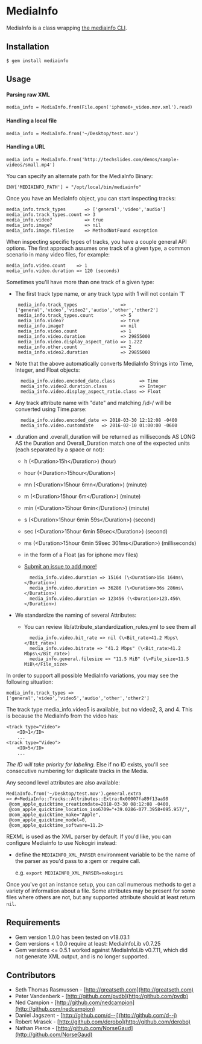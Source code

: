# MediaInfo

MediaInfo is a class wrapping [the mediainfo CLI](http://mediainfo.sourceforge.net).

## Installation

    $ gem install mediainfo

## Usage

#### Parsing raw XML
    media_info = MediaInfo.from(File.open('iphone6+_video.mov.xml').read)
#### Handling a local file
    media_info = MediaInfo.from('~/Desktop/test.mov')
#### Handling a URL
    media_info = MediaInfo.from('http://techslides.com/demos/sample-videos/small.mp4')

You can specify an alternate path for the MediaInfo Binary:

    ENV['MEDIAINFO_PATH'] = "/opt/local/bin/mediainfo"

Once you have an MediaInfo object, you can start inspecting tracks:

    media_info.track_types       => ['general','video','audio']
    media_info.track_types.count => 3
    media_info.video?            => true
    media_info.image?            => nil
    media_info.image.filesize    => MethodNotFound exception

When inspecting specific types of tracks, you have a couple general API options. The
first approach assumes one track of a given type, a common scenario in many video files,
for example:

    media_info.video.count    => 1
    media_info.video.duration => 120 (seconds)

Sometimes you'll have more than one track of a given type:
 - The first track type name, or any track type with <ID>1</ID> will not contain '1'


        media_info.track_types                => ['general','video','video2','audio','other','other2']
        media_info.track_types.count          => 5
        media_info.video?                     => true
        media_info.image?                     => nil
        media_info.video.count                => 1
        media_info.video.duration             => 29855000
        media_info.video.display_aspect_ratio => 1.222
        media_info.other.count                => 2
        media_info.video2.duration            => 29855000

- Note that the above automatically converts MediaInfo Strings into Time, Integer, and Float objects:


        media_info.video.encoded_date.class         => Time
        media_info.video2.duration.class            => Integer
        media_info.video.display_aspect_ratio.class => Float

- Any track attribute name with "date" and matching /\d-/ will be converted using Time.parse:


        media_info.video.encoded_date => 2018-03-30 12:12:08 -0400
        media_info.video.customdate   => 2016-02-10 01:00:00 -0600

- .duration and .overall_duration will be returned as milliseconds AS LONG AS the Duration and Overall_Duration match one of the expected units (each separated by a space or not):
    - h (\<Duration>15h\</Duration>) (hour)
    - hour (\<Duration>15hour\</Duration>)
    - mn (\<Duration>15hour 6mn\</Duration>) (minute)
    - m (\<Duration>15hour 6m\</Duration>) (minute)
    - min (\<Duration>15hour 6min\</Duration>) (minute)
    - s (\<Duration>15hour 6min 59s\</Duration>) (second)
    - sec (\<Duration>15hour 6min 59sec\</Duration>) (second)
    - ms (\<Duration>15hour 6min 59sec 301ms\</Duration>) (milliseconds)
    - in the form of a Float (as for iphone mov files)
    - [Submit an issue to add more!](https://github.com/greatseth/mediainfo/issues)


            media_info.video.duration => 15164 (\<Duration>15s 164ms\</Duration>)
            media_info.video.duration => 36286 (\<Duration>36s 286ms\</Duration>)
            media_info.video.duration => 123456 (\<Duration>123.456\</Duration>)

- We standardize the naming of several Attributes:
    - You can review lib/attribute_standardization_rules.yml to see them all


            media_info.video.bit_rate => nil (\<Bit_rate>41.2 Mbps\</Bit_rate>)    
            media_info.video.bitrate => "41.2 Mbps" (\<Bit_rate>41.2 Mbps\</Bit_rate>)
            media_info.general.filesize => "11.5 MiB" (\<File_size>11.5 MiB\</File_size>


In order to support all possible MediaInfo variations, you may see the following situation:

    media_info.track_types => ['general','video','video5','audio','other','other2']

The track type media_info.video5 is available, but no video2, 3, and 4. This is because the MediaInfo from the video has:

    <track type="Video">
        <ID>1</ID>
        ...
    <track type="Video">
        <ID>5</ID>
        ...

*The ID will take priority for labeling.* Else if no ID exists, you'll see consecutive numbering for duplicate tracks in the Media.        

Any second level attributes are also available:

    MediaInfo.from('~/Desktop/test.mov').general.extra
    => #<MediaInfo::Tracks::Attributes::Extra:0x00007fa89f13aa98
     @com_apple_quicktime_creationdate=2018-03-30 08:12:08 -0400,
     @com_apple_quicktime_location_iso6709="+39.0286-077.3958+095.957/",
     @com_apple_quicktime_make="Apple",
     @com_apple_quicktime_model=0,
     @com_apple_quicktime_software=11.2>

REXML is used as the XML parser by default. If you'd like, you can
configure Mediainfo to use Nokogiri instead:

  * define the `MEDIAINFO_XML_PARSER` environment variable to be the
    name of the parser as you'd pass to a :gem or :require call.

    e.g. `export MEDIAINFO_XML_PARSER=nokogiri`

Once you've got an instance setup, you can call numerous methods to get
a variety of information about a file. Some attributes may be present
for some files where others are not, but any supported attribute
should at least return `nil`.

## Requirements

* Gem version 1.0.0 has been tested on v18.03.1
* Gem versions < 1.0.0 require at least: MediaInfoLib v0.7.25
* Gem versions <= 0.5.1 worked against MediaInfoLib v0.7.11, which did not generate XML output, and is no longer supported.

## Contributors

* Seth Thomas Rasmussen - [http://greatseth.com](http://greatseth.com)
* Peter Vandenberk      - [http://github.com/pvdb](http://github.com/pvdb)
* Ned Campion           - [http://github.com/nedcampion](http://github.com/nedcampion)
* Daniel Jagszent       - [http://github.com/d--j](http://github.com/d--j)
* Robert Mrasek         - [http://github.com/derobo](http://github.com/derobo)
* Nathan Pierce         - [http://github.com/NorseGaud](http://github.com/NorseGaud)

